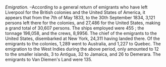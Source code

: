 *Emigration.* –According to a general return of emigrants who have left Liverpool for the British colonies and the United States of America, it appears that from the 7th of May 1833, to the 30th September 1834, 3,121 persons left there for the colonies, and 27,486 for the United States, making a grand total of 30,607 persons. The ships employed were 455 ; the tonnage 196,058, and the crews, 8,9956. The chief of the emigrants to the United States, disembarked at New York, 24,311 having landed there. Of the emigrants to the colonies, 1,289 went to Australia, and 1,227 to Quebec. The emigration to the West Indies during the above period, only amounted to 12 to the smaller islands, 3 to Antigua, 32 to Jamaica, and 26 to Demerara. The emigrants to Van Diemen's Land were 135.